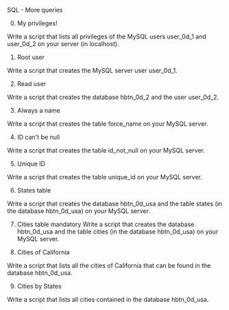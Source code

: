 SQL - More queries

0. My privileges!

Write a script that lists all privileges of the MySQL users user_0d_1 and user_0d_2 on your server (in localhost).

1. Root user

Write a script that creates the MySQL server user user_0d_1.

2. Read user

Write a script that creates the database hbtn_0d_2 and the user user_0d_2.

3. Always a name

Write a script that creates the table force_name on your MySQL server.

4. ID can't be null

Write a script that creates the table id_not_null on your MySQL server.

5. Unique ID

Write a script that creates the table unique_id on your MySQL server.

6. States table

Write a script that creates the database hbtn_0d_usa and the table states (in the database hbtn_0d_usa) on your MySQL server.

7. Cities table
mandatory
Write a script that creates the database hbtn_0d_usa and the table cities (in the database hbtn_0d_usa) on your MySQL server.

8. Cities of California

Write a script that lists all the cities of California that can be found in the database hbtn_0d_usa.

9. Cities by States

Write a script that lists all cities contained in the database hbtn_0d_usa.